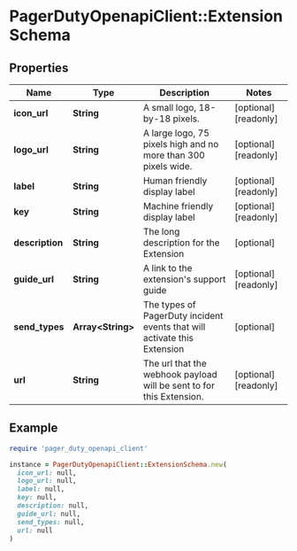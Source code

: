 # PagerDutyOpenapiClient::ExtensionSchema

## Properties

| Name | Type | Description | Notes |
| ---- | ---- | ----------- | ----- |
| **icon_url** | **String** | A small logo, 18-by-18 pixels. | [optional][readonly] |
| **logo_url** | **String** | A large logo, 75 pixels high and no more than 300 pixels wide. | [optional][readonly] |
| **label** | **String** | Human friendly display label | [optional][readonly] |
| **key** | **String** | Machine friendly display label | [optional][readonly] |
| **description** | **String** | The long description for the Extension | [optional] |
| **guide_url** | **String** | A link to the extension&#39;s support guide | [optional][readonly] |
| **send_types** | **Array&lt;String&gt;** | The types of PagerDuty incident events that will activate this Extension | [optional] |
| **url** | **String** | The url that the webhook payload will be sent to for this Extension. | [optional][readonly] |

## Example

```ruby
require 'pager_duty_openapi_client'

instance = PagerDutyOpenapiClient::ExtensionSchema.new(
  icon_url: null,
  logo_url: null,
  label: null,
  key: null,
  description: null,
  guide_url: null,
  send_types: null,
  url: null
)
```

